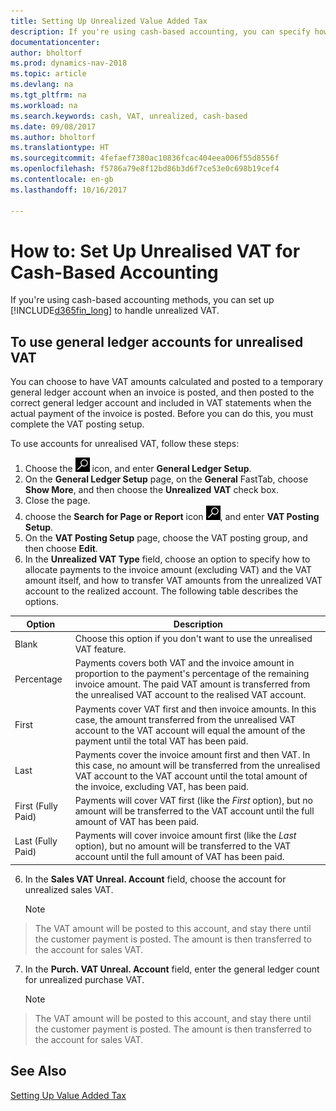 ```yaml
---
title: Setting Up Unrealized Value Added Tax
description: If you're using cash-based accounting, you can specify how to handle unrealised VAT for sales and purchases.
documentationcenter: 
author: bholtorf
ms.prod: dynamics-nav-2018
ms.topic: article
ms.devlang: na
ms.tgt_pltfrm: na
ms.workload: na
ms.search.keywords: cash, VAT, unrealized, cash-based
ms.date: 09/08/2017
ms.author: bholtorf
ms.translationtype: HT
ms.sourcegitcommit: 4fefaef7380ac10836fcac404eea006f55d8556f
ms.openlocfilehash: f5786a79e8f12bd86b3d6f7ce53e0c698b19cef4
ms.contentlocale: en-gb
ms.lasthandoff: 10/16/2017

---
```


# <a name="how-to-set-up-unrealized-vat-for-cash-based-accounting"></a>How to: Set Up Unrealised VAT for Cash-Based Accounting
If you're using cash-based accounting methods, you can set up [!INCLUDE[d365fin_long](includes/d365fin_long_md.md)] to handle unrealized VAT.

## <a name="to-use-general-ledger-accounts-for-unrealized-vat"></a>To use general ledger accounts for unrealised VAT
You can choose to have VAT amounts calculated and posted to a temporary general ledger account when an invoice is posted, and then posted to the correct general ledger account and included in VAT statements when the actual payment of the invoice is posted. Before you can do this, you must complete the VAT posting setup.

To use accounts for unrealised VAT, follow these steps:
1. Choose the ![Search for Page or Report](media/ui-search/search_small.png "Search for Page or Report icon") icon, and enter **General Ledger Setup**. 
2. On the **General Ledger Setup** page, on the **General** FastTab, choose **Show More**, and then choose the **Unrealized VAT** check box.
3. Close the page.
4. choose the **Search for Page or Report** icon ![Search for Page or Report](media/ui-search/search_small.png "Search for Page or Report icon"), and enter **VAT Posting Setup**. 
5. On the **VAT Posting Setup** page, choose the VAT posting group, and then choose **Edit**. 
6. In the **Unrealized VAT Type** field, choose an option to specify how to allocate payments to the invoice amount (excluding VAT) and the VAT amount itself, and how to transfer VAT amounts from the unrealized VAT account to the realized account. The following table describes the options.

| Option | Description |
| --- | --- |
| Blank | Choose this option if you don't want to use the unrealised VAT feature. |
| Percentage | Payments covers both VAT and the invoice amount in proportion to the payment's percentage of the remaining invoice amount. The paid VAT amount is transferred from the unrealised VAT account to the realised VAT account. |
| First | Payments cover VAT first and then invoice amounts. In this case, the amount transferred from the unrealised VAT account to the VAT account will equal the amount of the payment until the total VAT has been paid. |
| Last | Payments cover the invoice amount first and then VAT. In this case, no amount will be transferred from the unrealised VAT account to the VAT account until the total amount of the invoice, excluding VAT, has been paid. |
| First (Fully Paid) | Payments will cover VAT first (like the _First_ option), but no amount will be transferred to the VAT account until the full amount of VAT has been paid. |
| Last (Fully Paid) | Payments will cover invoice amount first (like the _Last_ option), but no amount will be transferred to the VAT account until the full amount of VAT has been paid. |

6. In the **Sales VAT Unreal. Account** field, choose the account for unrealized sales VAT.

    > [!NOTE]  
>   The VAT amount will be posted to this account, and stay there until the customer payment is posted. The amount is then transferred to the account for sales VAT.
7. In the **Purch. VAT Unreal. Account** field, enter the general ledger count for unrealized purchase VAT.

    > [!NOTE]  
>   The VAT amount will be posted to this account, and stay there until the customer payment is posted. The amount is then transferred to the account for sales VAT.

## <a name="see-also"></a>See Also
[Setting Up Value Added Tax](finance-setup-vat.md)
